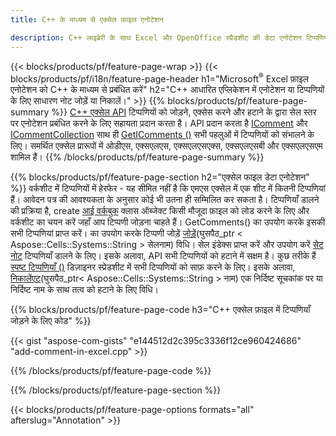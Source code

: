 ```yaml
---
title: C++ के माध्यम से एक्सेल फ़ाइल एनोटेशन

description: C++ लाइब्रेरी के साथ Excel और OpenOffice स्प्रैडशीट की डेटा एनोटेशन टिप्पणियां जोड़ें या निकालें.
---
```

{{< blocks/products/pf/feature-page-wrap >}}
{{< blocks/products/pf/i18n/feature-page-header h1="Microsoft<sup>&reg;</sup> Excel फ़ाइल एनोटेशन को C++ के माध्यम से प्रबंधित करें" h2="C++ आधारित एप्लिकेशन में एनोटेशन या टिप्पणियों के लिए साधारण नोट जोड़ें या निकालें।" >}}
{{% blocks/products/pf/feature-page-summary %}}
[C++ एक्सेल API](/cells/cpp/) टिप्पणियों को जोड़ने, एक्सेस करने और हटाने के द्वारा सेल स्तर पर एनोटेशन प्रबंधित करने के लिए सहायता प्रदान करता है। API प्रदान करता है [IComment](https://reference.aspose.com/cells/cpp/class/aspose.cells.i_comment) और [ICommentCollection](https://reference.aspose.com/cells/cpp/class/aspose.cells.i_comment_collection) साथ ही [GetIComments ()](https://reference.aspose.com/cells/cpp/class/aspose.cells.i_worksheet#ae7cce5f85b7b25a1e5c58df1b613ca5a) सभी पहलुओं में टिप्पणियों को संभालने के लिए। समर्थित एक्सेल प्रारूपों में ओडीएस, एक्सएलएस, एक्सएलएसएक्स, एक्सएलएसबी और एक्सएलएसएम शामिल हैं।
{{% /blocks/products/pf/feature-page-summary %}}

{{% blocks/products/pf/feature-page-section h2="एक्सेल फाइल डेटा एनोटेशन" %}}
वर्कशीट में टिप्पणियों में हेरफेर - यह सीमित नहीं है कि एमएस एक्सेल में एक शीट में कितनी टिप्पणियां हैं। आवेदन पत्र की आवश्यकता के अनुसार कोई भी उतना ही सम्मिलित कर सकता है। टिप्पणियाँ डालने की प्रक्रिया है, create [आई वर्कबुक](https://reference.aspose.com/cells/cpp/class/aspose.cells.i_workbook) क्लास ऑब्जेक्ट किसी मौजूदा फ़ाइल को लोड करने के लिए और वर्कशीट का चयन करें जहाँ आप टिप्पणी जोड़ना चाहते हैं। GetComments() का उपयोग करके इसकी सभी टिप्पणियां प्राप्त करें। का उपयोग करके टिप्पणी जोड़ें [जोड़ें](https://reference.aspose.com/cells/cpp/class/aspose.cells.i_comment_collection#a3f014415e292fa15c6220e9727dad384)(घुसपैठ_ptr < Aspose::Cells::Systems::String > सेलनाम) विधि। सेल इंडेक्स प्राप्त करें और उपयोग करें [सेट नोट](https://reference.aspose.com/cells/cpp/com.aspose.cells/comment#Note) टिप्पणियाँ डालने के लिए। इसके अलावा, API सभी टिप्पणियों को हटाने में सक्षम है। कुछ तरीके हैं [स्पष्ट टिप्पणियाँ ()](https://reference.aspose.com/cells/cpp/class/aspose.cells.i_worksheet#ad4e0ea291ae60fc1b5d815e520edc6c3) डिज़ाइनर स्प्रेडशीट में सभी टिप्पणियों को साफ़ करने के लिए। इसके अलावा, [निकालेंएट](https://reference.aspose.com/cells/cpp/class/aspose.cells.i_worksheet_collection#addabcc7d7d76874694018fb3ba37b72c)(घुसपैठ_ptr< Aspose::Cells::Systems::String > नाम) एक निर्दिष्ट सूचकांक पर या निर्दिष्ट नाम के साथ तत्व को हटाने के लिए विधि।

{{% blocks/products/pf/feature-page-code h3="C++ एक्सेल फ़ाइल में टिप्पणियाँ जोड़ने के लिए कोड" %}}

{{< gist "aspose-com-gists" "e144512d2c395c3336f12ce960424686" "add-comment-in-excel.cpp" >}}

{{% /blocks/products/pf/feature-page-code %}}

{{% /blocks/products/pf/feature-page-section %}}

{{< blocks/products/pf/feature-page-options formats="all" afterslug="Annotation" >}}
